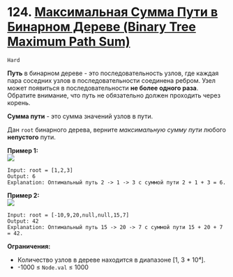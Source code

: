 
# 124. [Максимальная Сумма Пути в Бинарном Дереве (Binary Tree Maximum Path Sum)](https://leetcode.com/problems/binary-tree-maximum-path-sum/description/)

`Hard`

**Путь** в бинарном дереве - это последовательность узлов, где каждая пара соседних узлов в последовательности соединена ребром. Узел может появиться в последовательности **не более одного раза**. Обратите внимание, что путь не обязательно должен проходить через корень.

**Сумма пути** - это сумма значений узлов в пути.

Дан `root` бинарного дерева, верните *максимальную сумму пути* любого **непустого** пути.

**Пример 1:**\
![](https://assets.leetcode.com/uploads/2020/10/13/exx1.jpg)
```
Input: root = [1,2,3]
Output: 6
Explanation: Оптимальный путь 2 -> 1 -> 3 с суммой пути 2 + 1 + 3 = 6.
```

**Пример 2:**\
![](https://assets.leetcode.com/uploads/2020/10/13/exx2.jpg)
```
Input: root = [-10,9,20,null,null,15,7]
Output: 42
Explanation: Оптимальный путь 15 -> 20 -> 7 с суммой пути 15 + 20 + 7 = 42.
```

**Ограничения:**

*   Количество узлов в дереве находится в диапазоне [1, 3 * 10⁴].
*   -1000 ≤ `Node.val` ≤ 1000